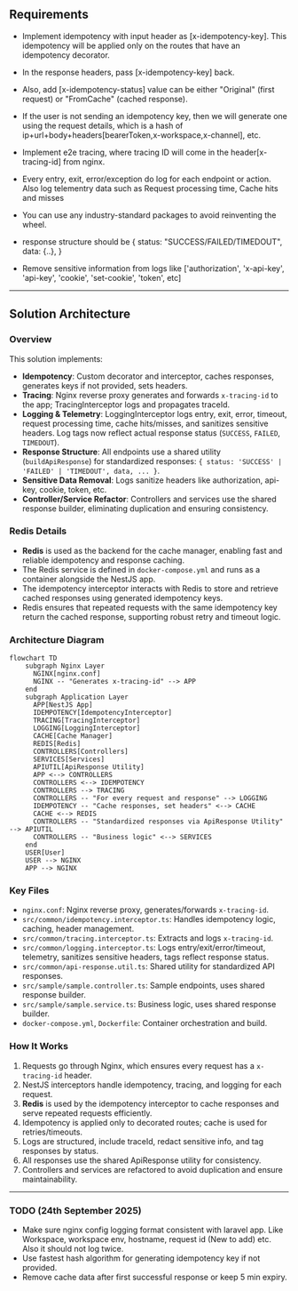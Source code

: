 ## Requirements

- Implement idempotency with input header as [x-idempotency-key]. This idempotency will be applied only on the routes that have an idempotency decorator.
- In the response headers, pass [x-idempotency-key] back.
- Also, add [x-idempotency-status] value can be either "Original" (first request) or "FromCache" (cached response).
- If the user is not sending an idempotency key, then we will generate one using the request details, which is a hash of ip+url+body+headers[bearerToken,x-workspace,x-channel], etc.

- Implement e2e tracing, where tracing ID will come in the header[x-tracing-id] from nginx.

- Every entry, exit, error/exception do log for each endpoint or action. Also log telementry data such as Request processing time, Cache hits and misses

- You can use any industry-standard packages to avoid reinventing the wheel.

- response structure should be
{
  status: "SUCCESS/FAILED/TIMEDOUT",
  data: {..},
}

- Remove sensitive information from logs like ['authorization',
      'x-api-key',
      'api-key',
      'cookie',
      'set-cookie',
      'token', etc]

---

## Solution Architecture

### Overview
This solution implements:
- **Idempotency**: Custom decorator and interceptor, caches responses, generates keys if not provided, sets headers.
- **Tracing**: Nginx reverse proxy generates and forwards `x-tracing-id` to the app; TracingInterceptor logs and propagates traceId.
- **Logging & Telemetry**: LoggingInterceptor logs entry, exit, error, timeout, request processing time, cache hits/misses, and sanitizes sensitive headers. Log tags now reflect actual response status (`SUCCESS`, `FAILED`, `TIMEDOUT`).
- **Response Structure**: All endpoints use a shared utility (`buildApiResponse`) for standardized responses: `{ status: 'SUCCESS' | 'FAILED' | 'TIMEDOUT', data, ... }`.
- **Sensitive Data Removal**: Logs sanitize headers like authorization, api-key, cookie, token, etc.
- **Controller/Service Refactor**: Controllers and services use the shared response builder, eliminating duplication and ensuring consistency.

### Redis Details
- **Redis** is used as the backend for the cache manager, enabling fast and reliable idempotency and response caching.
- The Redis service is defined in `docker-compose.yml` and runs as a container alongside the NestJS app.
- The idempotency interceptor interacts with Redis to store and retrieve cached responses using generated idempotency keys.
- Redis ensures that repeated requests with the same idempotency key return the cached response, supporting robust retry and timeout logic.

### Architecture Diagram
```mermaid
flowchart TD
    subgraph Nginx Layer
      NGINX[nginx.conf]
      NGINX -- "Generates x-tracing-id" --> APP
    end
    subgraph Application Layer
      APP[NestJS App]
      IDEMPOTENCY[IdempotencyInterceptor]
      TRACING[TracingInterceptor]
      LOGGING[LoggingInterceptor]
      CACHE[Cache Manager]
      REDIS[Redis]
      CONTROLLERS[Controllers]
      SERVICES[Services]
      APIUTIL[ApiResponse Utility]
      APP <--> CONTROLLERS
      CONTROLLERS <--> IDEMPOTENCY
      CONTROLLERS --> TRACING
      CONTROLLERS -- "For every request and response" --> LOGGING
      IDEMPOTENCY -- "Cache responses, set headers" <--> CACHE
      CACHE <--> REDIS
      CONTROLLERS -- "Standardized responses via ApiResponse Utility" --> APIUTIL
      CONTROLLERS -- "Business logic" <--> SERVICES
    end
    USER[User]
    USER --> NGINX
    APP --> NGINX
```

### Key Files
- `nginx.conf`: Nginx reverse proxy, generates/forwards `x-tracing-id`.
- `src/common/idempotency.interceptor.ts`: Handles idempotency logic, caching, header management.
- `src/common/tracing.interceptor.ts`: Extracts and logs `x-tracing-id`.
- `src/common/logging.interceptor.ts`: Logs entry/exit/error/timeout, telemetry, sanitizes sensitive headers, tags reflect response status.
- `src/common/api-response.util.ts`: Shared utility for standardized API responses.
- `src/sample/sample.controller.ts`: Sample endpoints, uses shared response builder.
- `src/sample/sample.service.ts`: Business logic, uses shared response builder.
- `docker-compose.yml`, `Dockerfile`: Container orchestration and build.

### How It Works
1. Requests go through Nginx, which ensures every request has a `x-tracing-id` header.
2. NestJS interceptors handle idempotency, tracing, and logging for each request.
3. **Redis** is used by the idempotency interceptor to cache responses and serve repeated requests efficiently.
4. Idempotency is applied only to decorated routes; cache is used for retries/timeouts.
5. Logs are structured, include traceId, redact sensitive info, and tag responses by status.
6. All responses use the shared ApiResponse utility for consistency.
7. Controllers and services are refactored to avoid duplication and ensure maintainability.

---

### TODO (24th September 2025)

- Make sure nginx config logging format consistent with laravel app. Like Workspace, workspace env, hostname, request id (New to add) etc. Also it should not log twice.
- Use fastest hash algorithm for generating idempotency key if not provided.
- Remove cache data after first successful response or keep 5 min expiry.